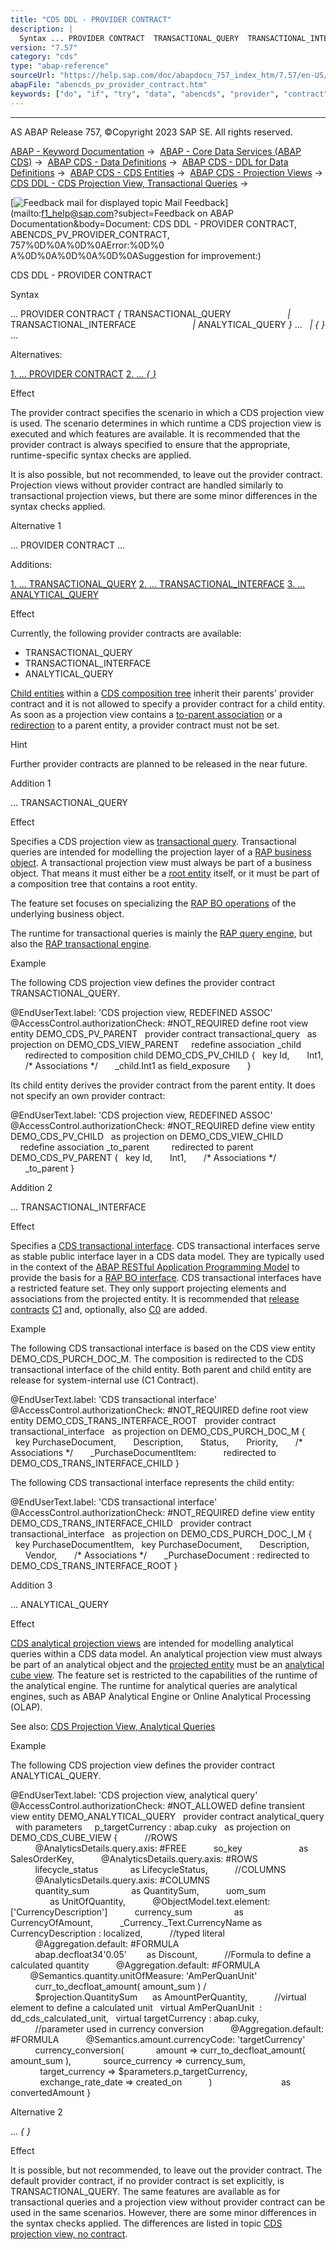 ```yaml
---
title: "CDS DDL - PROVIDER CONTRACT"
description: |
  Syntax ... PROVIDER CONTRACT  TRANSACTIONAL_QUERY  TRANSACTIONAL_INTERFACE  ANALYTICAL_QUERY  ...    ... Alternatives: 1. ... PROVIDER CONTRACT(#!ABAP_ALTERNATIVE_1@1@) 2. ...  (#!ABAP_ALTERNATIVE_2@2@) Effect The provider contract specifies the scenario in which
version: "7.57"
category: "cds"
type: "abap-reference"
sourceUrl: "https://help.sap.com/doc/abapdocu_757_index_htm/7.57/en-US/abencds_pv_provider_contract.htm"
abapFile: "abencds_pv_provider_contract.htm"
keywords: ["do", "if", "try", "data", "abencds", "provider", "contract"]
---
```


* * *

AS ABAP Release 757, ©Copyright 2023 SAP SE. All rights reserved.

[ABAP - Keyword Documentation](https://help.sap.com/doc/abapdocu_757_index_htm/7.57/en-US/abenabap.htm) →  [ABAP - Core Data Services (ABAP CDS)](https://help.sap.com/doc/abapdocu_757_index_htm/7.57/en-US/abencds.htm) →  [ABAP CDS - Data Definitions](https://help.sap.com/doc/abapdocu_757_index_htm/7.57/en-US/abencds_entities.htm) →  [ABAP CDS - DDL for Data Definitions](https://help.sap.com/doc/abapdocu_757_index_htm/7.57/en-US/abencds_f1_ddl_syntax.htm) →  [ABAP CDS - CDS Entities](https://help.sap.com/doc/abapdocu_757_index_htm/7.57/en-US/abencds_view_entity.htm) →  [ABAP CDS - Projection Views](https://help.sap.com/doc/abapdocu_757_index_htm/7.57/en-US/abencds_proj_views.htm) →  [CDS DDL - CDS Projection View, Transactional Queries](https://help.sap.com/doc/abapdocu_757_index_htm/7.57/en-US/abencds_pv_transactional_query.htm) → 

 [![](Mail.gif?object=Mail.gif&sap-language=EN "Feedback mail for displayed topic") Mail Feedback](mailto:f1_help@sap.com?subject=Feedback on ABAP Documentation&body=Document: CDS DDL - PROVIDER CONTRACT, ABENCDS_PV_PROVIDER_CONTRACT, 757%0D%0A%0D%0AError:%0D%0
A%0D%0A%0D%0A%0D%0ASuggestion for improvement:)

CDS DDL - PROVIDER CONTRACT

Syntax

... PROVIDER CONTRACT *{* TRANSACTIONAL\_QUERY
                      *|* TRANSACTIONAL\_INTERFACE
                      *|* ANALYTICAL\_QUERY *}* ...
  *|* *{* *}* ...

Alternatives:

[1\. ... PROVIDER CONTRACT](#!ABAP_ALTERNATIVE_1@1@)
[2\. ... *{* *}*](#!ABAP_ALTERNATIVE_2@2@)

Effect

The provider contract specifies the scenario in which a CDS projection view is used. The scenario determines in which runtime a CDS projection view is executed and which features are available. It is recommended that the provider contract is always specified to ensure that the appropriate, runtime-specific syntax checks are applied.

It is also possible, but not recommended, to leave out the provider contract. Projection views without provider contract are handled similarly to transactional projection views, but there are some minor differences in the syntax checks applied.

Alternative 1   

... PROVIDER CONTRACT ...

Additions:

[1\. ... TRANSACTIONAL\_QUERY](#!ABAP_ADDITION_1@1@)
[2\. ... TRANSACTIONAL\_INTERFACE](#!ABAP_ADDITION_2@2@)
[3\. ... ANALYTICAL\_QUERY](#!ABAP_ADDITION_3@3@)

Effect

Currently, the following provider contracts are available:

-   TRANSACTIONAL\_QUERY
-   TRANSACTIONAL\_INTERFACE
-   ANALYTICAL\_QUERY

[Child entities](https://help.sap.com/doc/abapdocu_757_index_htm/7.57/en-US/abenchild_entity_glosry.htm "Glossary Entry") within a [CDS composition tree](https://help.sap.com/doc/abapdocu_757_index_htm/7.57/en-US/abencds_composition_tree_glosry.htm "Glossary Entry") inherit their parents' provider contract and it is not allowed to specify a provider contract for a child entity. As soon as a projection view contains a [to-parent association](https://help.sap.com/doc/abapdocu_757_index_htm/7.57/en-US/abento_parent_association_glosry.htm "Glossary Entry") or a [redirection](https://help.sap.com/doc/abapdocu_757_index_htm/7.57/en-US/abencds_pv_assoc_redirected.htm) to a parent entity, a provider contract must not be set.

Hint

Further provider contracts are planned to be released in the near future.

Addition 1   

... TRANSACTIONAL\_QUERY

Effect

Specifies a CDS projection view as [transactional query](https://help.sap.com/doc/abapdocu_757_index_htm/7.57/en-US/abencds_transactional_pv_glosry.htm "Glossary Entry"). Transactional queries are intended for modelling the projection layer of a [RAP business object](https://help.sap.com/doc/abapdocu_757_index_htm/7.57/en-US/abenrap_bo_glosry.htm "Glossary Entry"). A transactional projection view must always be part of a business object. That means it must either be a [root entity](https://help.sap.com/doc/abapdocu_757_index_htm/7.57/en-US/abenroot_entity_glosry.htm "Glossary Entry") itself, or it must be part of a composition tree that contains a root entity.

The feature set focuses on specializing the [RAP BO operations](https://help.sap.com/doc/abapdocu_757_index_htm/7.57/en-US/abenrap_bo_operation_glosry.htm "Glossary Entry") of the underlying business object.

The runtime for transactional queries is mainly the [RAP query engine](https://help.sap.com/doc/abapdocu_757_index_htm/7.57/en-US/abenrap_query_engine_glosry.htm "Glossary Entry"), but also the [RAP transactional engine](https://help.sap.com/doc/abapdocu_757_index_htm/7.57/en-US/abenrap_transac_engine_glosry.htm "Glossary Entry").

Example

The following CDS projection view defines the provider contract TRANSACTIONAL\_QUERY.

@EndUserText.label: 'CDS projection view, REDEFINED ASSOC'
@AccessControl.authorizationCheck: #NOT\_REQUIRED
define root view entity DEMO\_CDS\_PV\_PARENT
  provider contract transactional\_query
  as projection on DEMO\_CDS\_VIEW\_PARENT
    redefine association \_child
      redirected to composition child DEMO\_CDS\_PV\_CHILD
{
  key Id,
      Int1,
      /\* Associations \*/
      \_child.Int1 as field\_exposure
      }

Its child entity derives the provider contract from the parent entity. It does not specify an own provider contract:

@EndUserText.label: 'CDS projection view, REDEFINED ASSOC'
@AccessControl.authorizationCheck: #NOT\_REQUIRED
define view entity DEMO\_CDS\_PV\_CHILD
  as projection on DEMO\_CDS\_VIEW\_CHILD
    redefine association \_to\_parent  
      redirected to parent DEMO\_CDS\_PV\_PARENT
{
  key Id,
      Int1,
      /\* Associations \*/
      \_to\_parent
}

Addition 2   

... TRANSACTIONAL\_INTERFACE

Effect

Specifies a [CDS transactional interface](https://help.sap.com/doc/abapdocu_757_index_htm/7.57/en-US/abencds_trans_interface_glosry.htm "Glossary Entry"). CDS transactional interfaces serve as stable public interface layer in a CDS data model. They are typically used in the context of the [ABAP RESTful Application Programming Model](https://help.sap.com/doc/abapdocu_757_index_htm/7.57/en-US/abenarap_glosry.htm "Glossary Entry") to provide the basis for a [RAP BO interface](https://help.sap.com/doc/abapdocu_757_index_htm/7.57/en-US/abenrap_bo_interface_glosry.htm "Glossary Entry"). CDS transactional interfaces have a restricted feature set. They only support projecting elements and associations from the projected entity. It is recommended that [release contracts](https://help.sap.com/doc/abapdocu_757_index_htm/7.57/en-US/abenrelease_contract_glosry.htm "Glossary Entry") [C1](https://help.sap.com/doc/abapdocu_757_index_htm/7.57/en-US/abenc1_contract_glosry.htm "Glossary Entry") and, optionally, also [C0](https://help.sap.com/doc/abapdocu_757_index_htm/7.57/en-US/abenc1_contract_glosry.htm "Glossary Entry") are added.

Example

The following CDS transactional interface is based on the CDS view entity DEMO\_CDS\_PURCH\_DOC\_M. The composition is redirected to the CDS transactional interface of the child entity. Both parent and child entity are release for system-internal use (C1 Contract).

@EndUserText.label: 'CDS transactional interface'
@AccessControl.authorizationCheck: #NOT\_REQUIRED
define root view entity DEMO\_CDS\_TRANS\_INTERFACE\_ROOT
  provider contract transactional\_interface
  as projection on DEMO\_CDS\_PURCH\_DOC\_M
{
  key PurchaseDocument,
      Description,
      Status,
      Priority,
      /\* Associations \*/
      \_PurchaseDocumentItem:  
        redirected to DEMO\_CDS\_TRANS\_INTERFACE\_CHILD
}

The following CDS transactional interface represents the child entity:

@EndUserText.label: 'CDS transactional interface'
@AccessControl.authorizationCheck: #NOT\_REQUIRED
define view entity DEMO\_CDS\_TRANS\_INTERFACE\_CHILD
  provider contract transactional\_interface
  as projection on DEMO\_CDS\_PURCH\_DOC\_I\_M
{
  key PurchaseDocumentItem,
  key PurchaseDocument,
      Description,
      Vendor,
      /\* Associations \*/
      \_PurchaseDocument : redirected to DEMO\_CDS\_TRANS\_INTERFACE\_ROOT
}

Addition 3   

... ANALYTICAL\_QUERY

Effect

[CDS analytical projection views](https://help.sap.com/doc/abapdocu_757_index_htm/7.57/en-US/abencds_analytical_pv_glosry.htm "Glossary Entry") are intended for modelling analytical queries within a CDS data model. An analytical projection view must always be part of an analytical object and the [projected entity](https://help.sap.com/doc/abapdocu_757_index_htm/7.57/en-US/abencds_pv_projected_entity_glosry.htm "Glossary Entry") must be an [analytical cube view](https://help.sap.com/doc/abapdocu_757_index_htm/7.57/en-US/abencds_analytical_cube_glosry.htm "Glossary Entry"). The feature set is restricted to the capabilities of the runtime of the analytical engine. The runtime for analytical queries are analytical engines, such as ABAP Analytical Engine or Online Analytical Processing (OLAP).

See also: [CDS Projection View, Analytical Queries](https://help.sap.com/doc/abapdocu_757_index_htm/7.57/en-US/abencds_analytical_query_apv.htm)

Example

The following CDS projection view defines the provider contract ANALYTICAL\_QUERY.

@EndUserText.label: 'CDS projection view, analytical query'
@AccessControl.authorizationCheck: #NOT\_ALLOWED
define transient view entity DEMO\_ANALYTICAL\_QUERY
  provider contract analytical\_query
  with parameters
    p\_targetCurrency : abap.cuky
  as projection on DEMO\_CDS\_CUBE\_VIEW
{
          //ROWS
          @AnalyticsDetails.query.axis: #FREE
          so\_key                       as SalesOrderKey,
          @AnalyticsDetails.query.axis: #ROWS
          lifecycle\_status             as LifecycleStatus,
          //COLUMNS
          @AnalyticsDetails.query.axis: #COLUMNS
          quantity\_sum                 as QuantitySum,
          uom\_sum                      as UnitOfQuantity,
          @ObjectModel.text.element: \['CurrencyDescription'\]
          currency\_sum                 as CurrencyOfAmount,
          \_Currency.\_Text.CurrencyName as CurrencyDescription : localized,
          //typed literal
          @Aggregation.default: #FORMULA
          abap.decfloat34'0.05'        as Discount,
          //Formula to define a calculated quantity
          @Aggregation.default: #FORMULA
          @Semantics.quantity.unitOfMeasure: 'AmPerQuanUnit'
          curr\_to\_decfloat\_amount( amount\_sum ) /
          $projection.QuantitySum      as AmountPerQuantity,
          //virtual element to define a calculated unit
  virtual AmPerQuanUnit  : dd\_cds\_calculated\_unit,
  virtual targetCurrency : abap.cuky,
          //parameter used in currency conversion
          @Aggregation.default: #FORMULA
          @Semantics.amount.currencyCode: 'targetCurrency'
          currency\_conversion(
            amount => curr\_to\_decfloat\_amount( amount\_sum ),
            source\_currency => currency\_sum,
            target\_currency => $parameters.p\_targetCurrency,
            exchange\_rate\_date => created\_on
          )                            as convertedAmount
}

Alternative 2   

... *{* *}*

Effect

It is possible, but not recommended, to leave out the provider contract. The default provider contract, if no provider contract is set explicitly, is TRANSACTIONAL\_QUERY. The same features are available as for transactional queries and a projection view without provider contract can be used in the same scenarios. However, there are some minor differences in the syntax checks applied. The differences are listed in topic [CDS projection view, no contract](https://help.sap.com/doc/abapdocu_757_index_htm/7.57/en-US/abencds_pv_no_contract.htm).